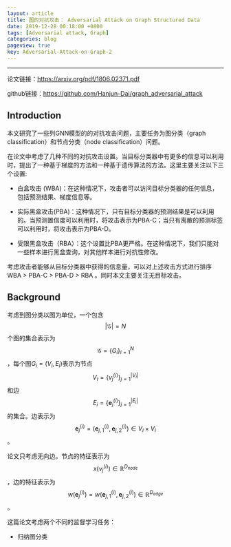 ```yaml
---
layout: article
title: 图的对抗攻击： Adversarial Attack on Graph Structured Data
date: 2019-12-28 00:18:00 +0800
tags: [Adversarial attack, Graph]
categories: blog
pageview: true
key: Adversarial-Attack-on-Graph-2
---
```




------
论文链接：https://arxiv.org/pdf/1806.02371.pdf

github链接：https://github.com/Hanjun-Dai/graph_adversarial_attack



## Introduction

本文研究了一些列GNN模型的的对抗攻击问题，主要任务为图分类（graph classification）和节点分类（node classification）问题。





在论文中考虑了几种不同的对抗攻击设置。当目标分类器中有更多的信息可以利用时，提出了一种基于梯度的方法和一种基于遗传算法的方法。这里主要关注以下三个设置:

- 白盒攻击 (WBA)：在这种情况下，攻击者可以访问目标分类器的任何信息，包括预测结果、梯度信息等。

- 实际黑盒攻击(PBA)：这种情况下，只有目标分类器的预测结果是可以利用的。当预测置信度可以利用时，将攻击表示为PBA-C；当只有离散的预测标签可以利用时，将攻击表示为PBA-D。

- 受限黑盒攻击（RBA）：这个设置比PBA更严格。在这种情况下，我们只能对一些样本进行黑盒查询，对其他样本进行对抗性修改。

考虑攻击者能够从目标分类器中获得的信息量，可以对上述攻击方式进行排序 WBA > PBA-C > PBA-D > RBA 。同时本文主要关注无目标攻击。



## Background

考虑到图分类以图为单位，一个包含$$
|\mathcal{G}|=N
$$个图的集合表示为$$
\mathcal{G}=\left\{G_{i}\right\}_{i=1}^{N}
$$，每个图$G_i=(V_i,E_i)$表示为节点$$
V_{i}=\left\{v_{j}^{(i)}\right\}_{j=1}^{\left|V_{i}\right|}
$$和边$$
E_{i}=\left\{\mathbf{e}_{j}^{(i)}\right\}_{j=1}^{\left|E_{i}\right|}
$$的集合。边表示为$$
\mathbf{e}_{j}^{(i)}=\left(\mathbf{e}_{j, 1}^{(i)}, \mathbf{e}_{j, 2}^{(i)}\right) \in V_{i} \times V_{i}
$$。

论文只考虑无向边。节点的特征表示为$$
x\left(v_{j}^{(i)}\right) \in \mathbb{R}^{D_{n o d e}}
$$，边的特征表示为$$
w\left(\mathbf{e}_{j}^{(i)}\right)=w\left(\mathbf{e}_{j, 1}^{(i)}, \mathbf{e}_{j, 2}^{(i)}\right) \in \mathbb{R}^{D_{e d g e}}
$$。

这篇论文考虑两个不同的监督学习任务：

- 归纳图分类